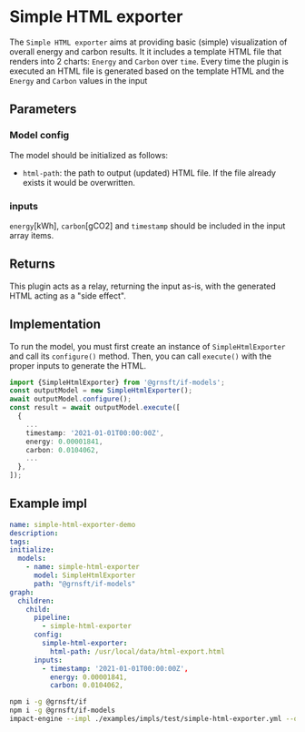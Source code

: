 # Simple HTML exporter

The `Simple HTML exporter` aims at providing basic (simple) visualization of overall energy and carbon results.
It it includes a template HTML file that renders into 2 charts: `Energy` and `Carbon` over `time`.
Every time the plugin is executed an HTML file is generated based on the template HTML and the `Energy` and `Carbon` values in the input

## Parameters

### Model config

The model should be initialized as follows:

- `html-path`: the path to output (updated) HTML file. If the file already exists it would be overwritten.

### inputs

`energy`[kWh], `carbon`[gCO2] and `timestamp` should be included in the input array items.

## Returns

This plugin acts as a relay, returning the input as-is, with the generated HTML acting as a "side effect".

## Implementation

To run the model, you must first create an instance of `SimpleHtmlExporter` and call its `configure()` method. Then, you can call `execute()` with the proper inputs to generate the HTML.

```typescript
import {SimpleHtmlExporter} from '@grnsft/if-models';
const outputModel = new SimpleHtmlExporter();
await outputModel.configure();
const result = await outputModel.execute([
  {
    ...
    timestamp: '2021-01-01T00:00:00Z',
    energy: 0.00001841,
    carbon: 0.0104062,
    ...
  },
]);
```
## Example impl

```yaml
name: simple-html-exporter-demo
description:
tags:
initialize:
  models:
    - name: simple-html-exporter
      model: SimpleHtmlExporter
      path: "@grnsft/if-models"
graph:
  children:
    child:
      pipeline:
        - simple-html-exporter
      config:
        simple-html-exporter:
          html-path: /usr/local/data/html-export.html
      inputs:
        - timestamp: '2021-01-01T00:00:00Z',
          energy: 0.00001841,
          carbon: 0.0104062,
```


```sh
npm i -g @grnsft/if
npm i -g @grnsft/if-models
impact-engine --impl ./examples/impls/test/simple-html-exporter.yml --ompl ./examples/ompls/simple-html-exporter.yml
```
